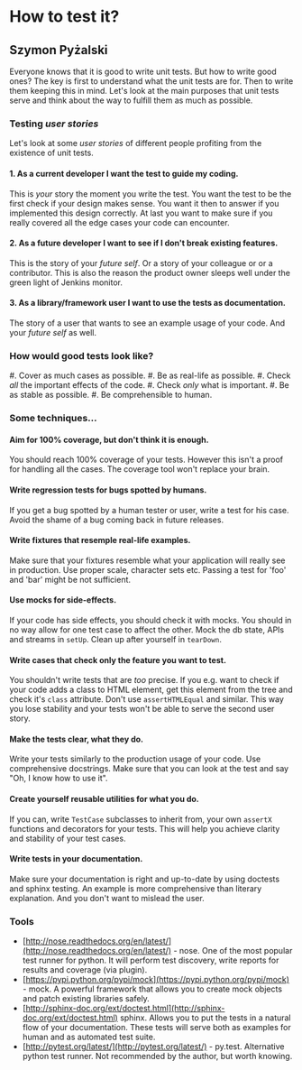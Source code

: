 # How to test it?
## Szymon Pyżalski

Everyone knows that it is good to write unit tests. But how to write good ones?
The key is first to understand what the unit tests are for. Then to write them
keeping this in mind. Let's look at the main purposes that unit tests serve and
think about the way to fulfill them as much as possible.

### Testing *user stories*

Let's look at some *user stories* of different people profiting from the
existence of unit tests.

#### 1. As a current developer I want the test to guide my coding.

This is *your* story the moment you write the test. You want the test to be the
first check if your design makes sense. You want it then to answer if you
implemented this design correctly. At last you want to make sure if you really
covered all the edge cases your code can encounter.

#### 2. As a future developer I want to see if I don't break existing features.

This is the story of your *future self*. Or a story of your colleague or
or a contributor. This is also the reason the product owner sleeps well under
the green light of Jenkins monitor.

#### 3. As a library/framework user I want to use the tests as documentation.

The story of a user that wants to see an example usage of your code. And your
*future self* as well.

### How would good tests look like?

#. Cover as much cases as possible.
#. Be as real-life as possible.
#. Check *all* the important effects of the code.
#. Check *only* what is important.
#. Be as stable as possible.
#. Be comprehensible to human.

### Some techniques...

#### Aim for 100% coverage, but don't think it is enough.

You should reach 100% coverage of your tests. However this isn't a proof for
handling all the cases. The coverage tool won't replace your brain.

#### Write regression tests for bugs spotted by humans.

If you get a bug spotted by a human tester or user, write a test for his case.
Avoid the shame of a bug coming back in future releases.

#### Write fixtures that resemple real-life examples.

Make sure that your fixtures resemble what your application will really see
in production. Use proper scale, character sets etc. Passing a test for 'foo'
and 'bar' might be not sufficient.

#### Use mocks for side-effects.

If your code has side effects, you should check it with mocks. You should in
no way allow for one test case to affect the other. Mock the db state, APIs and
streams in ``setUp``. Clean up after yourself in ``tearDown``.

#### Write cases that check only the feature you want to test.

You shouldn't write tests that are *too* precise. If you e.g. want to check if
your code adds a class to HTML element, get this element from the tree and
check it's ``class`` attribute. Don't use ``assertHTMLEqual`` and similar. This
way you lose stability and your tests won't be able to serve the second user
story.


#### Make the tests clear, what they do.

Write your tests similarly to the production usage of your code. Use
comprehensive docstrings. Make sure that you can look at the test and say "Oh,
I know how to use it".

#### Create yourself reusable utilities for what you do.

If you can, write ``TestCase`` subclasses to inherit from, your own ``assertX``
functions and decorators for your tests. This will help you achieve clarity and
stability of your test cases.

#### Write tests in your documentation.

Make sure your documentation is right and up-to-date by using doctests and
sphinx testing. An example is more comprehensive than literary explanation. And
you don't want to mislead the user.

### Tools


* [http://nose.readthedocs.org/en/latest/](http://nose.readthedocs.org/en/latest/) - nose. One of the most popular test runner for python. It will perform test
discovery, write reports for results and coverage (via plugin).
* [https://pypi.python.org/pypi/mock](https://pypi.python.org/pypi/mock) - mock. A powerful framework that allows you to create mock objects and patch
existing libraries safely.
* [http://sphinx-doc.org/ext/doctest.html](http://sphinx-doc.org/ext/doctest.html) sphinx. Allows you to put the tests in a natural flow of your documentation. These tests will serve both as examples for human and as automated test suite.
* [http://pytest.org/latest/](http://pytest.org/latest/) - py.test. Alternative python test runner. Not recommended by the author, but worth knowing.
